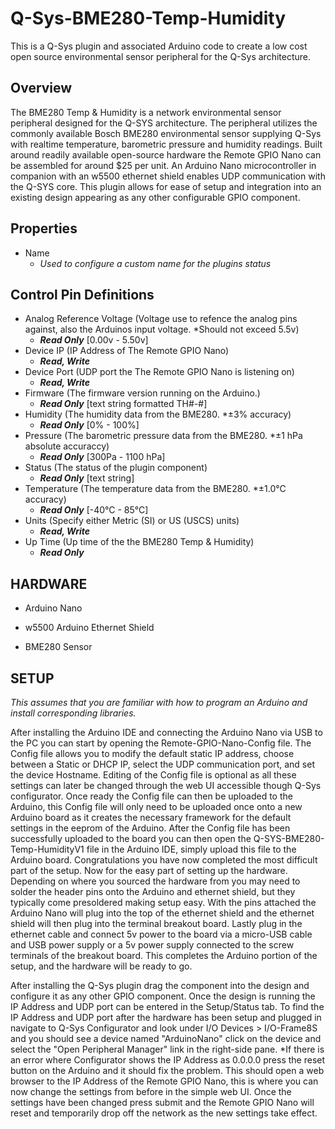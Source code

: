 # Q-Sys-BME280-Temp-Humidity
This is a Q-Sys plugin and associated Arduino code to create a low cost open source environmental sensor peripheral for the Q-Sys architecture.

## Overview
The BME280 Temp & Humidity is a network environmental sensor peripheral designed for the Q-SYS architecture. The peripheral utilizes the commonly available Bosch BME280 environmental sensor supplying Q-Sys with realtime temperature, barometric pressure and humidity readings. Built around readily available open-source hardware the Remote GPIO Nano can be assembled for around $25 per unit. An Arduino Nano microcontroller in companion with an w5500 ethernet shield enables UDP communication with the Q-SYS core. This plugin allows for ease of setup and integration into an existing design appearing as any other configurable GPIO component. 

## Properties
- Name
  - *Used to configure a custom name for the plugins status*

## Control Pin Definitions
- Analog Reference Voltage (Voltage use to refence the analog pins against, also the Arduinos input voltage. *Should not exceed 5.5v)
  - ***Read Only*** [0.00v - 5.50v]
- Device IP (IP Address of The Remote GPIO Nano)
  - ***Read, Write***
- Device Port (UDP port the The Remote GPIO Nano is listening on)
  - ***Read, Write***
- Firmware (The firmware version running on the Arduino.)
  - ***Read Only*** [text string formatted TH#-#]
- Humidity (The humidity data from the BME280. *±3% accuracy)
  - ***Read Only*** [0% - 100%]
- Pressure (The barometric pressure data from the BME280. *±1 hPa absolute accuraccy)
  - ***Read Only*** [300Pa - 1100 hPa]
- Status (The status of the plugin component)
  - ***Read Only*** [text string]
- Temperature (The temperature data from the BME280. *±1.0°C accuracy)
  - ***Read Only*** [-40°C - 85°C]
- Units (Specify either Metric (SI) or US (USCS) units)
  - ***Read, Write***
- Up Time (Up time of the the BME280 Temp & Humidity)
  - ***Read Only***


## HARDWARE

- Arduino Nano
  
- w5500 Arduino Ethernet Shield
  
- BME280 Sensor

## SETUP

*This assumes that you are familiar with how to program an Arduino and install corresponding libraries.*

After installing the Arduino IDE and connecting the Arduino Nano via USB to the PC you can start by opening the Remote-GPIO-Nano-Config file. The Config file allows you to modify the default static IP address, choose between a Static or DHCP IP, select the UDP communication port, and set the device Hostname. Editing of the Config file is optional as all these settings can later be changed through the web UI accessible though Q-Sys configurator. Once ready the Config file can then be uploaded to the Arduino, this Config file will only need to be uploaded once onto a new Arduino board as it creates the necessary framework for the default settings in the eeprom of the Arduino. After the Config file has been successfully uploaded to the board you can then open the Q-SYS-BME280-Temp-HumidityV1 file in the Arduino IDE, simply upload this file to the Arduino board. Congratulations you have now completed the most difficult part of the setup. Now for the easy part of setting up the hardware. Depending on where you sourced the hardware from you may need to solder the header pins onto the Arduino and ethernet shield, but they typically come presoldered making setup easy. With the pins attached the Arduino Nano will plug into the top of the ethernet shield and the ethernet shield will then plug into the terminal breakout board. Lastly plug in the ethernet cable and connect 5v power to the board via a micro-USB cable and USB power supply or a 5v power supply connected to the screw terminals of the breakout board. This completes the Arduino portion of the setup, and the hardware will be ready to go.

  After installing the Q-Sys plugin drag the component into the design and configure it as any other GPIO component. Once the design is running the IP Address and UDP port can be entered in the Setup/Status tab. To find the IP Address and UDP port after the hardware has been setup and plugged in navigate to Q-Sys Configurator and look under I/O Devices > I/O-Frame8S and you should see a device named "ArduinoNano" click on the device and select the "Open Peripheral Manager" link in the right-side pane. *If there is an error where Configurator shows the IP Address as 0.0.0.0 press the reset button on the Arduino and it should fix the problem. This should open a web browser to the IP Address of the Remote GPIO Nano, this is where you can now change the settings from before in the simple web UI. Once the settings have been changed press submit and the Remote GPIO Nano will reset and temporarily drop off the network as the new settings take effect.
